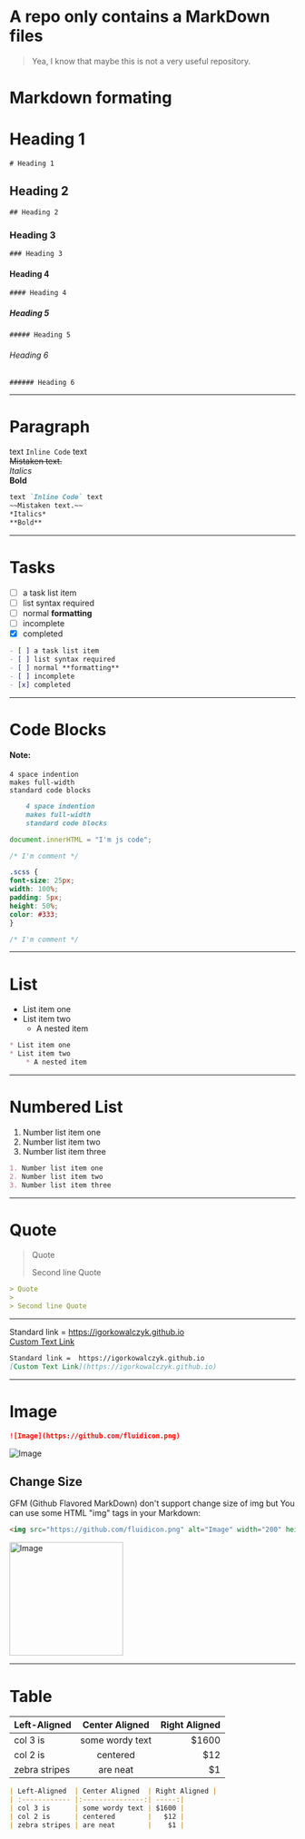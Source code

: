 # A repo only contains a MarkDown files
> Yea, I know that maybe this is not a very useful repository.

# Markdown formating

# Heading 1
`# Heading 1`

## Heading 2
`## Heading 2`

### Heading 3
`### Heading 3`

#### Heading 4
`#### Heading 4`

##### Heading 5
`##### Heading 5`

###### Heading 6
`###### Heading 6`

---

# Paragraph

text `Inline Code` text		
~~Mistaken text.~~	
*Italics*	
**Bold**	

```markdown
text `Inline Code` text		
~~Mistaken text.~~	
*Italics*	
**Bold**	
```

---

# Tasks

- [ ] a task list item
- [ ] list syntax required
- [ ] normal **formatting**
- [ ] incomplete
- [x] completed

```markdown
- [ ] a task list item
- [ ] list syntax required
- [ ] normal **formatting**
- [ ] incomplete
- [x] completed
```

---

# Code Blocks

#### Note:
    4 space indention
    makes full-width
    standard code blocks
	
```markdown
    4 space indention
    makes full-width
    standard code blocks
```


```js
document.innerHTML = "I'm js code";

/* I'm comment */
```

```css
.scss {
font-size: 25px;
width: 100%;
padding: 5px;
height: 50%;
color: #333;
}

/* I'm comment */
```

---

# List

* List item one
* List item two
    * A nested item


```markdown
* List item one
* List item two
    * A nested item
```

---

# Numbered List

1. Number list item one		
2. Number list item two
3. Number list item three

```markdown
1. Number list item one		
2. Number list item two
3. Number list item three
```

---

# Quote

> Quote
> 
> Second line Quote

```markdown
> Quote
> 
> Second line Quote
```


---

Standard link =  https://igorkowalczyk.github.io <br>
[Custom Text Link](https://igorkowalczyk.github.io)

```markdown
Standard link =  https://igorkowalczyk.github.io
[Custom Text Link](https://igorkowalczyk.github.io)
```

---

# Image

```markdown
![Image](https://github.com/fluidicon.png)
```
![Image](https://github.com/fluidicon.png)

## Change Size
GFM (Github Flavored MarkDown) don't support change size of img but You can use some HTML "img" tags in your Markdown:
									       
```html
<img src="https://github.com/fluidicon.png" alt="Image" width="200" height="200"/>
```

<img src="https://github.com/fluidicon.png" alt="Image" width="200" height="200"/>

---

# Table

| Left-Aligned  | Center Aligned  | Right Aligned |
| :------------ |:---------------:| -----:|
| col 3 is      | some wordy text | $1600 |
| col 2 is      | centered        |   $12 |
| zebra stripes | are neat        |    $1 |

```markdown
| Left-Aligned  | Center Aligned  | Right Aligned |
| :------------ |:---------------:| -----:|
| col 3 is      | some wordy text | $1600 |
| col 2 is      | centered        |   $12 |
| zebra stripes | are neat        |    $1 |
```